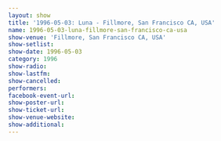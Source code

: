 ```yaml
---
layout: show
title: '1996-05-03: Luna - Fillmore, San Francisco CA, USA'
name: 1996-05-03-luna-fillmore-san-francisco-ca-usa
show-venue: 'Fillmore, San Francisco CA, USA'
show-setlist: 
show-date: 1996-05-03
category: 1996
show-radio: 
show-lastfm: 
show-cancelled: 
performers: 
facebook-event-url: 
show-poster-url: 
show-ticket-url: 
show-venue-website: 
show-additional: 
---
```


